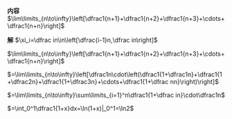 **内容**
$\lim\limits_{n\to\infty}\left[\dfrac1{n+1}+\dfrac1{n+2}+\dfrac1{n+3}+\cdots+\dfrac1{n+n}\right]$

**解**
$\xi_i=\dfrac in\in\left[\dfrac{i-1}n,\dfrac in\right]$

$\lim\limits_{n\to\infty}\left[\dfrac1{n+1}+\dfrac1{n+2}+\dfrac1{n+3}+\cdots+\dfrac1{n+n}\right]$

$=\lim\limits_{n\to\infty}\left[\dfrac1n\cdot\left(\dfrac1{1+\dfrac1n}+\dfrac1{1+\dfrac2n}+\dfrac1{1+\dfrac3n}+\cdots+\dfrac1{1+\dfrac nn}\right)\right]$

$=\lim\limits_{n\to\infty}\sum\limits_{i=1}^n\dfrac1{1+\dfrac in}\cdot\dfrac1n$

$=\int_0^1\dfrac1{1+x}dx=\ln(1+x)|_0^1=\ln2$
